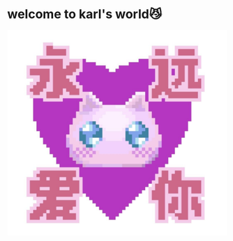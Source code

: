 # welcome to karl's world😼
![image](https://github.com/karllin-shao/karllin-shao.github.io/blob/master/images/2020101018.jpg)
